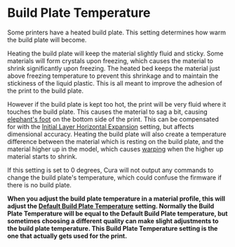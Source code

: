 Build Plate Temperature
====
Some printers have a heated build plate. This setting determines how warm the build plate will become.

Heating the build plate will keep the material slightly fluid and sticky. Some materials will form crystals upon freezing, which causes the material to shrink significantly upon freezing. The heated bed keeps the material just above freezing temperature to prevent this shrinkage and to maintain the stickiness of the liquid plastic. This is all meant to improve the adhesion of the print to the build plate.

However if the build plate is kept too hot, the print will be very fluid where it touches the build plate. This causes the material to sag a bit, causing [elephant's foot](../troubleshooting/elephants_foot.md) on the bottom side of the print. This can be compensated for with the [Initial Layer Horizontal Expansion](xy_offset_layer_0.md) setting, but affects dimensional accuracy. Heating the build plate will also create a temperature difference between the material which is resting on the build plate, and the material higher up in the model, which causes [warping](../troubleshooting/warping.md) when the higher up material starts to shrink.

If this setting is set to 0 degrees, Cura will not output any commands to change the build plate's temperature, which could confuse the firmware if there is no build plate.

**When you adjust the build plate temperature in a material profile, this will adjust the [Default Build Plate Temperature](default_material_bed_temperature.md) setting. Normally the Build Plate Temperature will be equal to the Default Build Plate temperature, but sometimes choosing a different quality can make slight adjustments to the build plate temperature. This Build Plate Temperature setting is the one that actually gets used for the print.**